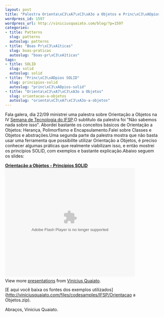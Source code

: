 ```yaml
---
layout: post
title: "Palestra Orienta\xC3\xA7\xC3\xA3o a Objetos e Princ\xC3\xADpios SOLID: slides e demos"
wordpress_id: 1597
wordpress_url: http://viniciusquaiato.com/blog/?p=1597
categories:
- title: Patterns
  slug: patterns
  autoslug: patterns
- title: "Boas Pr\xC3\xA1ticas"
  slug: boas-praticas
  autoslug: "boas-pr\xC3\xA1ticas"
tags:
- title: SOLID
  slug: solid
  autoslug: solid
- title: "Princ\xC3\xADpios SOLID"
  slug: principios-solid
  autoslug: "princ\xC3\xADpios-solid"
- title: "Orienta\xC3\xA7\xC3\xA3o a Objetos"
  slug: orientacao-a-objetos
  autoslug: "orienta\xC3\xA7\xC3\xA3o-a-objetos"
---
```

Fala galera, dia 22/09 ministrei uma palestra sobre Orientação a Objetos na IV [Semana de Tecnologia do IFSP](http://www.ifsp.edu.br/lwp/workplace).O subtítulo da palestra foi "Não sabemos nada sobre isso". Abordei bastante os conceitos básicos de Orientação a Objetos: Herança, Polimorfismo e Encapsulamento.Falei sobre Classes e Objetos e abstrações.Uma segunda parte da palestra mostra que não basta usar uma ferramenta que possibilite utilizar Orientação a Objetos, é preciso conhecer algumas práticas que realmente viabilizam isso, e então mostrei os princípios SOLID, com exemplos e bastante explicação.Abaixo seguem os slides:<div style="width:425px" id="__ss_5264099">**[Orientação a Objetos - Princípios SOLID](http://www.slideshare.net/viniciusquaiato/orientao-a-objetos-princpios-solid "Orientação a Objetos - Princípios SOLID")**<object id="__sse5264099" width="425" height="355"><param name="movie" value="http://static.slidesharecdn.com/swf/ssplayer2.swf?doc=orientaoaobjetos-copy-100922215808-phpapp01&stripped_title=orientao-a-objetos-princpios-solid&userName=viniciusquaiato" /><param name="allowFullScreen" value="true" /><param name="allowScriptAccess" value="always" /><embed name="__sse5264099" src="http://static.slidesharecdn.com/swf/ssplayer2.swf?doc=orientaoaobjetos-copy-100922215808-phpapp01&stripped_title=orientao-a-objetos-princpios-solid&userName=viniciusquaiato" type="application/x-shockwave-flash" allowscriptaccess="always" allowfullscreen="true" width="425" height="355"></embed></object><div style="padding:5px 0 12px">View more [presentations](http://www.slideshare.net/) from [Vinicius Quaiato](http://www.slideshare.net/viniciusquaiato).</div></div>[E aqui você baixa os fontes dos exemplos utilizados](http://viniciusquaiato.com/files/codesamples/IFSP/Orientacao a Objetos.zip).

Abraços,
Vinicius Quaiato.
